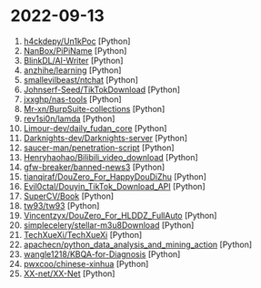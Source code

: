 # 2022-09-13

1. [h4ckdepy/Un1kPoc](https://github.com/h4ckdepy/Un1kPoc "非常专业的漏洞POC管理、团队授权化漏洞管理、漏洞验证利用、漏洞批量利用框架。") [Python]
2. [NanBox/PiPiName](https://github.com/NanBox/PiPiName "根据三才五格和古诗文给宝宝起名") [Python]
3. [BlinkDL/AI-Writer](https://github.com/BlinkDL/AI-Writer "AI 写小说，生成玄幻和言情网文等等。中文预训练生成模型。采用我的 RWKV 模型，类似 GPT-2 。AI写作。RWKV for Chinese novel generation.") [Python]
4. [anzhihe/learning](https://github.com/anzhihe/learning "Learning Shell，Python，Golang，System，Network") [Python]
5. [smallevilbeast/ntchat](https://github.com/smallevilbeast/ntchat "微信SDK, Python微信机器人SDK, Python微信WebApi接口") [Python]
6. [Johnserf-Seed/TikTokDownload](https://github.com/Johnserf-Seed/TikTokDownload "抖音去水印视频批量下载") [Python]
7. [jxxghp/nas-tools](https://github.com/jxxghp/nas-tools "NAS媒体库资源归集、整理自动化工具") [Python]
8. [Mr-xn/BurpSuite-collections](https://github.com/Mr-xn/BurpSuite-collections "有关burpsuite的插件(非商店),文章以及使用技巧的收集(此项目不再提供burpsuite破解文件,如需要请在博客mrxn.net下载)---Collection of burpsuite plugins (non-stores), articles and tips for using Burpsuite, no crack version file") [Python]
9. [rev1si0n/lamda](https://github.com/rev1si0n/lamda "⚡️ Android reverse engineering & automation framework | 史上最强安卓抓包/逆向/HOOK & 云手机/自动化辅助框架") [Python]
10. [Limour-dev/daily_fudan_core](https://github.com/Limour-dev/daily_fudan_core "daily_fudan的代码，无需fork；请fork https://github.com/Limour-dev/daily_fudan_actions 来自动执行该repo下的最新代码。有问题请提issue") [Python]
11. [Darknights-dev/Darknights-server](https://github.com/Darknights-dev/Darknights-server "Darknights 服务器 | 明日方舟 Arknights 私服") [Python]
12. [saucer-man/penetration-script](https://github.com/saucer-man/penetration-script "渗透测试脚本，为防忘记开设（垃圾桶）") [Python]
13. [Henryhaohao/Bilibili_video_download](https://github.com/Henryhaohao/Bilibili_video_download "🌈Bilibili_video_download-B站视频下载") [Python]
14. [gfw-breaker/banned-news3](https://github.com/gfw-breaker/banned-news3 "禁闻聚合") [Python]
15. [tianqiraf/DouZero_For_HappyDouDiZhu](https://github.com/tianqiraf/DouZero_For_HappyDouDiZhu "基于DouZero定制AI实战欢乐斗地主") [Python]
16. [Evil0ctal/Douyin_TikTok_Download_API](https://github.com/Evil0ctal/Douyin_TikTok_Download_API "不依赖任何第三方网站实现在线批量TikTok/抖音解析下载无水印视频/图集，并将结果显示在网页上。同时支持API调用，可配合iOS快捷指令APP实现应用内下载。免费，开源，无广告，长期维护。") [Python]
17. [SuperCV/Book](https://github.com/SuperCV/Book "📗我的个人书籍学习和收藏") [Python]
18. [tw93/tw93](https://github.com/tw93/tw93 "Github 首页自动信息工作流") [Python]
19. [Vincentzyx/DouZero_For_HLDDZ_FullAuto](https://github.com/Vincentzyx/DouZero_For_HLDDZ_FullAuto "将DouZero用于欢乐斗地主自动化") [Python]
20. [simplecelery/stellar-m3u8Download](https://github.com/simplecelery/stellar-m3u8Download "") [Python]
21. [TechXueXi/TechXueXi](https://github.com/TechXueXi/TechXueXi "强国通 科技强国 学习强国 xuexiqiangguo 全网最好用开源网页学习强国助手：TechXueXi （懒人刷分工具 自动学习）技术强国，支持答题，支持 docker 45分/天") [Python]
22. [apachecn/python_data_analysis_and_mining_action](https://github.com/apachecn/python_data_analysis_and_mining_action "《python数据分析与挖掘实战》的代码笔记") [Python]
23. [wangle1218/KBQA-for-Diagnosis](https://github.com/wangle1218/KBQA-for-Diagnosis "Knowledge Graph,Question Answering System，基于知识图谱和向量检索的医疗诊断问答系统") [Python]
24. [pwxcoo/chinese-xinhua](https://github.com/pwxcoo/chinese-xinhua "📙 中华新华字典数据库。包括歇后语，成语，词语，汉字。") [Python]
25. [XX-net/XX-Net](https://github.com/XX-net/XX-Net "A proxy tool to bypass GFW.") [Python]
